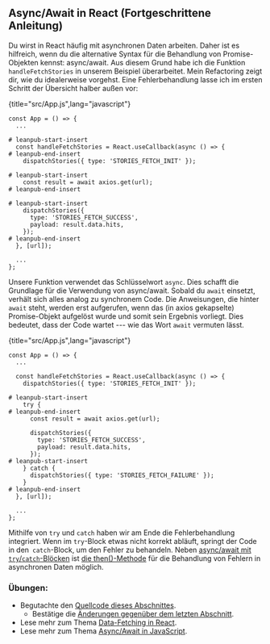 ## Async/Await in React (Fortgeschrittene Anleitung)

Du wirst in React häufig mit asynchronen Daten arbeiten. Daher ist es hilfreich, wenn du die alternative Syntax für die Behandlung von Promise-Objekten kennst: async/await. Aus diesem Grund habe ich die Funktion `handleFetchStories` in unserem Beispiel überarbeitet. Mein Refactoring zeigt dir, wie du idealerweise vorgehst. Eine Fehlerbehandlung lasse ich im ersten Schritt der Übersicht halber außen vor:

{title="src/App.js",lang="javascript"}
~~~~~~~
const App = () => {
  ...

# leanpub-start-insert
  const handleFetchStories = React.useCallback(async () => {
# leanpub-end-insert
    dispatchStories({ type: 'STORIES_FETCH_INIT' });

# leanpub-start-insert
    const result = await axios.get(url);
# leanpub-end-insert

# leanpub-start-insert
    dispatchStories({
      type: 'STORIES_FETCH_SUCCESS',
      payload: result.data.hits,
    });
# leanpub-end-insert
  }, [url]);

  ...
};
~~~~~~~

Unsere Funktion verwendet das Schlüsselwort `async`. Dies schafft die Grundlage für die Verwendung von async/await. Sobald du `await` einsetzt, verhält sich alles analog zu synchronem Code. Die Anweisungen, die hinter `await` steht, werden erst aufgerufen, wenn das (in axios gekapselte) Promise-Objekt aufgelöst wurde und somit sein Ergebnis vorliegt. Dies bedeutet, dass der Code wartet --- wie das Wort `await` vermuten lässt.

{title="src/App.js",lang="javascript"}
~~~~~~~
const App = () => {
  ...

  const handleFetchStories = React.useCallback(async () => {
    dispatchStories({ type: 'STORIES_FETCH_INIT' });

# leanpub-start-insert
    try {
# leanpub-end-insert
      const result = await axios.get(url);

      dispatchStories({
        type: 'STORIES_FETCH_SUCCESS',
        payload: result.data.hits,
      });
# leanpub-start-insert
    } catch {
      dispatchStories({ type: 'STORIES_FETCH_FAILURE' });
    }
# leanpub-end-insert
  }, [url]);

  ...
};
~~~~~~~

Mithilfe von `try` und `catch` haben wir am Ende die Fehlerbehandlung integriert. Wenn im `try`-Block etwas nicht korrekt abläuft, springt der Code in den` catch`-Block, um den Fehler zu behandeln. Neben [async/await mit `try`/`catch`-Blöcken](https://developer.mozilla.org/de/docs/Web/JavaScript/Guide/Kontrollfluss_und_Fehlerbehandlung#try-catch) ist [die then()-Methode](https://developer.mozilla.org/de/docs/Web/JavaScript/Reference/Global_Objects/Promise/then) für die Behandlung von Fehlern in asynchronen Daten möglich.

### Übungen:

* Begutachte den [Quellcode dieses Abschnittes](https://codesandbox.io/s/github/the-road-to-learn-react/hacker-stories/tree/hs/Async-Await-in-React).
  * Bestätige die [Änderungen gegenüber dem letzten Abschnitt](https://github.com/the-road-to-learn-react/hacker-stories/compare/hs/Third-Party-Libraries-in-React...hs/Async-Await-in-React?expand=1).
* Lese mehr zum Thema [Data-Fetching in React](https://www.robinwieruch.de/react-hooks-fetch-data).
* Lese mehr zum Thema [Async/Await in JavaScript](https://developer.mozilla.org/en-US/docs/Web/JavaScript/Reference/Statements/async_function).
